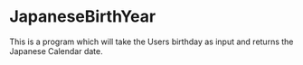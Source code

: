 # JapaneseBirthYear
This is a program which will take the Users birthday as input and returns the Japanese Calendar date. 
